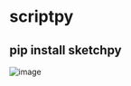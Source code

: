 # scriptpy
## pip install sketchpy
![image](https://user-images.githubusercontent.com/74877752/184686501-d21b8f0a-c56f-491a-8aff-b4238fc59a56.png)
